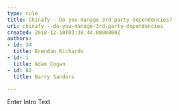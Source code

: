 ```yaml
---
type: rule
title: Chinafy - Do you manage 3rd party dependencies?
uri: chinafy---do-you-manage-3rd-party-dependencies
created: 2018-12-10T03:38:44.0000000Z
authors:
- id: 34
  title: Brendan Richards
- id: 1
  title: Adam Cogan
- id: 82
  title: Barry Sanders

---
```




<span class='intro'> Enter Intro Text </span>




